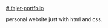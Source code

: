 [# fajer-portfolio](https://fejoo.github.io/fajer-portfolio/)


personal website just with html and css.
